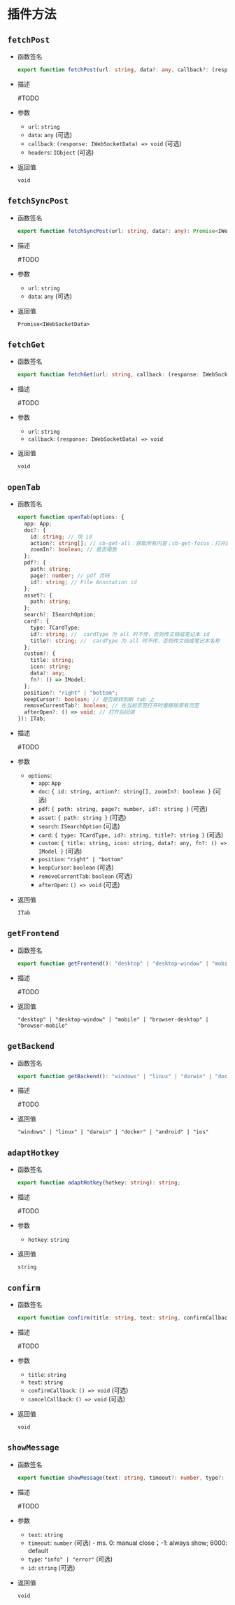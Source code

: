 # 插件方法

## `fetchPost`

- 函数签名

  ```ts
  export function fetchPost(url: string, data?: any, callback?: (response: IWebSocketData) => void, headers?: IObject): void;
  ```

- 描述

  #TODO

- 参数

  - `url`: `string`
  - `data`: `any` (可选)
  - `callback`: `(response: IWebSocketData) => void` (可选)
  - `headers`: `IObject` (可选)

- 返回值

  `void`

## `fetchSyncPost`

- 函数签名

  ```ts
  export function fetchSyncPost(url: string, data?: any): Promise<IWebSocketData>;
  ```

- 描述

  #TODO

- 参数

  - `url`: `string`
  - `data`: `any` (可选)

- 返回值

  `Promise<IWebSocketData>`

## `fetchGet`

- 函数签名

  ```ts
  export function fetchGet(url: string, callback: (response: IWebSocketData) => void): void;
  ```

- 描述

  #TODO

- 参数

  - `url`: `string`
  - `callback`: `(response: IWebSocketData) => void`

- 返回值

  `void`

## `openTab`

- 函数签名

  ```ts
  export function openTab(options: {
    app: App;
    doc?: {
      id: string; // 块 id
      action?: string[]; // cb-get-all：获取所有内容；cb-get-focus：打开后光标定位在 id 所在的块；cb-get-hl: 打开后 id 块高亮
      zoomIn?: boolean; // 是否缩放
    };
    pdf?: {
      path: string;
      page?: number; // pdf 页码
      id?: string; // File Annotation id
    };
    asset?: {
      path: string;
    };
    search?: ISearchOption;
    card?: {
      type: TCardType;
      id?: string; //  cardType 为 all 时不传，否则传文档或笔记本 id
      title?: string; //  cardType 为 all 时不传，否则传文档或笔记本名称
    };
    custom?: {
      title: string;
      icon: string;
      data?: any;
      fn?: () => IModel;
    };
    position?: "right" | "bottom";
    keepCursor?: boolean; // 是否跳转到新 tab 上
    removeCurrentTab?: boolean; // 在当前页签打开时需移除原有页签
    afterOpen?: () => void; // 打开后回调
  }): ITab;
  ```

- 描述

  #TODO

- 参数

  - `options`:
    - `app`: `App`
    - `doc`: `{ id: string, action?: string[], zoomIn?: boolean }` (可选)
    - `pdf`: `{ path: string, page?: number, id?: string }` (可选)
    - `asset`: `{ path: string }` (可选)
    - `search`: `ISearchOption` (可选)
    - `card`: `{ type: TCardType, id?: string, title?: string }` (可选)
    - `custom`: `{ title: string, icon: string, data?: any, fn?: () => IModel }` (可选)
    - `position`: `"right" | "bottom"`
    - `keepCursor`: `boolean` (可选)
    - `removeCurrentTab`: `boolean` (可选)
    - `afterOpen`: `() => void` (可选)

- 返回值

  `ITab`

## `getFrontend`

- 函数签名

  ```ts
  export function getFrontend(): "desktop" | "desktop-window" | "mobile" | "browser-desktop" | "browser-mobile";
  ```

- 描述

  #TODO

- 返回值

  `"desktop" | "desktop-window" | "mobile" | "browser-desktop" | "browser-mobile"`

## `getBackend`

- 函数签名

  ```ts
  export function getBackend(): "windows" | "linux" | "darwin" | "docker" | "android" | "ios";
  ```

- 描述

  #TODO

- 返回值

  `"windows" | "linux" | "darwin" | "docker" | "android" | "ios"`

## `adaptHotkey`

- 函数签名

  ```ts
  export function adaptHotkey(hotkey: string): string;
  ```

- 描述

  #TODO

- 参数

  - `hotkey`: `string`

- 返回值

  `string`

## `confirm`

- 函数签名

  ```ts
  export function confirm(title: string, text: string, confirmCallback?: () => void, cancelCallback?: () => void): void;
  ```

- 描述

  #TODO

- 参数

  - `title`: `string`
  - `text`: `string`
  - `confirmCallback`: `() => void` (可选)
  - `cancelCallback`: `() => void` (可选)

- 返回值

  `void`

## `showMessage`

- 函数签名

  ```ts
  export function showMessage(text: string, timeout?: number, type?: "info" | "error", id?: string): void;
  ```

- 描述

  #TODO

- 参数

  - `text`: `string`
  - `timeout`: `number` (可选) - ms. 0: manual close；-1: always show; 6000: default
  - `type`: `"info" | "error"` (可选)
  - `id`: `string` (可选)

- 返回值

  `void`
